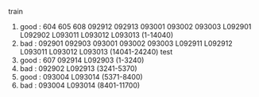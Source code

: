 train
1. good : 604 605 608 092912 092913 093001 093002 093003  L092901  L092902 L093011 L093012 L093013 (1-14040)
2. bad : 092901 092903 093001 093002 093003 L092911 L092912 L093011 L093012 L093013 (14041-24240)
test
3. good : 607 092914 L092903 (1-3240)
4. bad : 092902 L092913 (3241-5370)
5. good : 093004 L093014 (5371-8400)
6. bad : 093004 L093014 (8401-11700)
